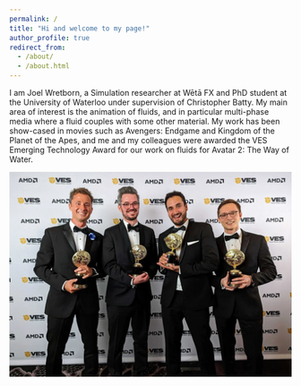 ```yaml
---
permalink: /
title: "Hi and welcome to my page!"
author_profile: true
redirect_from: 
  - /about/
  - /about.html
---
```


I am Joel Wretborn, a Simulation researcher at Wētā FX and PhD student at the University of Waterloo under supervision of Christopher Batty. My main area of interest is the animation of fluids, and in particular multi-phase media where a fluid couples with some other material. My work has been show-cased in movies such as Avengers: Endgame and Kingdom of the Planet of the Apes, and me and my colleagues were awarded the VES Emerging Technology Award for our work on fluids for Avatar 2: The Way of Water.

![VES Emerging technology award](/images/ves2023.jpeg)
